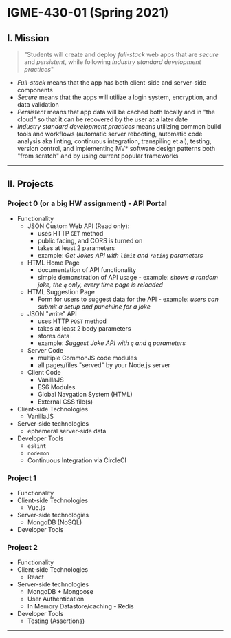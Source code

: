 # IGME-430-01 (Spring 2021)

## I. Mission

<blockquote>
"Students will create and deploy <i>full-stack</i> web apps that are <i>secure</i> and <i>persistent</i>, while following <i>industry standard development practices</i>"
</blockquote>
  
- *Full-stack* means that the app has both client-side and server-side components
- *Secure* means that the apps will utilize a login system, encryption, and data validation
- *Persistent* means that app data will be cached both locally and in "the cloud" so that it can be recovered by the user at a later date
- *Industry standard development practices* means utilizing common build tools and workflows (automatic server rebooting, automatic code analysis aka linting, continuous integration, transpiling et al), testing, version control, and implementing MV* software design patterns both "from scratch" and by using current popular frameworks

<hr>

## II. Projects

### Project 0 (or a big HW assignment) - API Portal

- Functionality
  - JSON Custom Web API (Read only):
    - uses HTTP `GET` method
    - public facing, and CORS is turned on
    - takes at least 2 parameters
    - example: *Get Jokes API with `limit` and `rating` parameters*
  - HTML Home Page
    - documentation of API functionality
    - simple demonstration of API usage - example: *shows a random joke, the `q` only, every time page is reloaded*
  - HTML Suggestion Page
    - Form for users to suggest data for the API - example: *users can submit a setup and punchline for a joke*
  - JSON "write" API
    - uses HTTP `POST` method
    - takes at least 2 body parameters
    - stores data 
    - example: *Suggest Joke API with `q` and `q` parameters*
  - Server Code
    - multiple CommonJS code modules
    - all pages/files "served" by your Node.js server
  - Client Code
    - VanillaJS
    - ES6 Modules
    - Global Navgation System (HTML)
    - External CSS file(s)
- Client-side Technologies
  - VanillaJS
- Server-side technologies
  - ephemeral server-side data
- Developer Tools
  - `eslint`
  - `nodemon`
  - Continuous Integration via CircleCI

### Project 1

- Functionality
- Client-side Technologies
  - Vue.js
- Server-side technologies
  - MongoDB (NoSQL)
- Developer Tools

### Project 2

- Functionality
- Client-side Technologies
  - React
- Server-side technologies
  - MongoDB + Mongoose
  - User Authentication
  - In Memory Datastore/caching - Redis
- Developer Tools
  - Testing (Assertions)

<hr>
